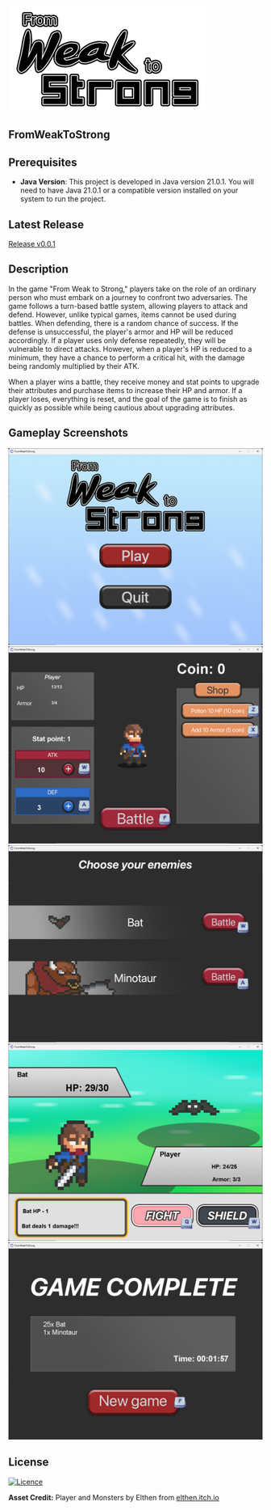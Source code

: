 ![logo](screenshots/LOGO.png)
## FromWeakToStrong

## Prerequisites

- **Java Version**: This project is developed in Java version 21.0.1. You will need to have Java 21.0.1 or a compatible version installed on your system to run the project.

## Latest Release
[Release v0.0.1](https://github.com/nonnnz/OOP-Game-Final/releases/tag/v0.0.1)

## Description

In the game "From Weak to Strong," players take on the role of an ordinary person who must embark on a journey to confront two adversaries. The game follows a turn-based battle system, allowing players to attack and defend. However, unlike typical games, items cannot be used during battles. When defending, there is a random chance of success. If the defense is unsuccessful, the player's armor and HP will be reduced accordingly. If a player uses only defense repeatedly, they will be vulnerable to direct attacks. However, when a player's HP is reduced to a minimum, they have a chance to perform a critical hit, with the damage being randomly multiplied by their ATK.

When a player wins a battle, they receive money and stat points to upgrade their attributes and purchase items to increase their HP and armor. If a player loses, everything is reset, and the goal of the game is to finish as quickly as possible while being cautious about upgrading attributes.

## Gameplay Screenshots
![img1](screenshots/Screenshot1.png)
![img2](screenshots/Screenshot13.png)
![img3](screenshots/Screenshot3.png)
![img4](screenshots/Screenshot5.png)
![img5](screenshots/Screenshot15.png)

## License
[![Licence](https://img.shields.io/github/license/Ileriayo/markdown-badges?style=for-the-badge)](./LICENSE)


**Asset Credit:** Player and Monsters by Elthen from [elthen.itch.io](https://elthen.itch.io/)
